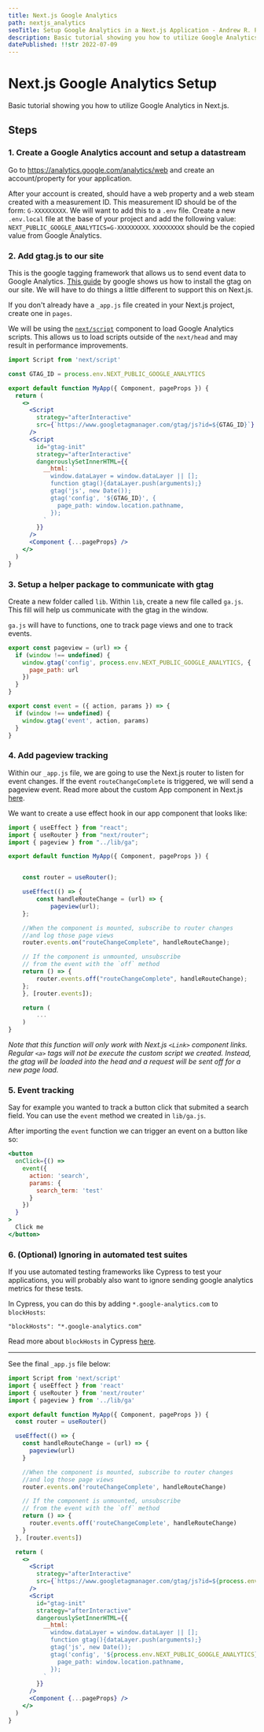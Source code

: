 ```yaml
---
title: Next.js Google Analytics
path: nextjs_analytics
seoTitle: Setup Google Analytics in a Next.js Application - Andrew R. Porter
description: Basic tutorial showing you how to utilize Google Analytics in Next.js.
datePublished: !!str 2022-07-09
---
```


# Next.js Google Analytics Setup

Basic tutorial showing you how to utilize Google Analytics in Next.js.

## Steps

### 1. Create a Google Analytics account and setup a datastream

Go to https://analytics.google.com/analytics/web and create an account/property for your application.

After your account is created, should have a web property and a web steam created with a measurement ID. This measurement ID should be of the form: `G-XXXXXXXXX`. We will want to add this to a `.env` file. Create a new `.env.local` file at the base of your project and add the following value: `NEXT_PUBLIC_GOOGLE_ANALYTICS=G-XXXXXXXXX`. `XXXXXXXXX` should be the copied value from Google Analytics.

### 2. Add gtag.js to our site

This is the google tagging framework that allows us to send event data to Google Analytics. [This guide](https://developers.google.com/analytics/devguides/collection/gtagjs) by google shows us how to install the gtag on our site. We will have to do things a little different to support this on Next.js.

If you don't already have a `_app.js` file created in your Next.js project, create one in `pages`.

We will be using the [`next/script`](https://nextjs.org/docs/basic-features/script) component to load Google Analytics scripts. This allows us to load scripts outside of the `next/head` and may result in performance improvements.

```jsx
import Script from 'next/script'

const GTAG_ID = process.env.NEXT_PUBLIC_GOOGLE_ANALYTICS

export default function MyApp({ Component, pageProps }) {
  return (
    <>
      <Script
        strategy="afterInteractive"
        src={`https://www.googletagmanager.com/gtag/js?id=${GTAG_ID}`}
      />
      <Script
        id="gtag-init"
        strategy="afterInteractive"
        dangerouslySetInnerHTML={{
          __html: `
            window.dataLayer = window.dataLayer || [];
            function gtag(){dataLayer.push(arguments);}
            gtag('js', new Date());
            gtag('config', '${GTAG_ID}', {
              page_path: window.location.pathname,
            });
          `
        }}
      />
      <Component {...pageProps} />
    </>
  )
}
```

### 3. Setup a helper package to communicate with gtag

Create a new folder called `lib`. Within `lib`, create a new file called `ga.js`. This fill will help us communicate with the gtag in the window.

`ga.js` will have to functions, one to track page views and one to track events.

```jsx
export const pageview = (url) => {
  if (window !== undefined) {
    window.gtag('config', process.env.NEXT_PUBLIC_GOOGLE_ANALYTICS, {
      page_path: url
    })
  }
}

export const event = ({ action, params }) => {
  if (window !== undefined) {
    window.gtag('event', action, params)
  }
}
```

### 4. Add pageview tracking

Within our `_app.js` file, we are going to use the Next.js router to listen for event changes. If the event `routeChangeComplete` is triggered, we will send a pageview event. Read more about the custom App component in Next.js [here](https://nextjs.org/docs/advanced-features/custom-app).

We want to create a use effect hook in our app component that looks like:

```jsx
import { useEffect } from "react";
import { useRouter } from "next/router";
import { pageview } from "../lib/ga";

export default function MyApp({ Component, pageProps }) {


    const router = useRouter();

    useEffect(() => {
        const handleRouteChange = (url) => {
            pageview(url);
    };

    //When the component is mounted, subscribe to router changes
    //and log those page views
    router.events.on("routeChangeComplete", handleRouteChange);

    // If the component is unmounted, unsubscribe
    // from the event with the `off` method
    return () => {
        router.events.off("routeChangeComplete", handleRouteChange);
    };
    }, [router.events]);

    return (
        ...
    )
}
```

_Note that this function will only work with Next.js `<Link>` component links. Regular `<a>` tags will not be execute the custom script we created. Instead, the gtag will be loaded into the head and a request will be sent off for a new page load._

### 5. Event tracking

Say for example you wanted to track a button click that submited a search field. You can use the `event` method we created in `lib/ga.js`.

After importing the `event` function we can trigger an event on a button like so:

```jsx
<button
  onClick={() =>
    event({
      action: 'search',
      params: {
        search_term: 'test'
      }
    })
  }
>
  Click me
</button>
```

### 6. (Optional) Ignoring in automated test suites

If you use automated testing frameworks like Cypress to test your applications, you will probably also want to ignore sending google analytics metrics for these tests.

In Cypress, you can do this by adding `*.google-analytics.com` to `blockHosts`:

```
"blockHosts": "*.google-analytics.com"
```

Read more about `blockHosts` in Cypress [here](https://docs.cypress.io/guides/references/configuration#Browser).

---

See the final `_app.js` file below:

```jsx
import Script from 'next/script'
import { useEffect } from 'react'
import { useRouter } from 'next/router'
import { pageview } from '../lib/ga'

export default function MyApp({ Component, pageProps }) {
  const router = useRouter()

  useEffect(() => {
    const handleRouteChange = (url) => {
      pageview(url)
    }

    //When the component is mounted, subscribe to router changes
    //and log those page views
    router.events.on('routeChangeComplete', handleRouteChange)

    // If the component is unmounted, unsubscribe
    // from the event with the `off` method
    return () => {
      router.events.off('routeChangeComplete', handleRouteChange)
    }
  }, [router.events])

  return (
    <>
      <Script
        strategy="afterInteractive"
        src={`https://www.googletagmanager.com/gtag/js?id=${process.env.NEXT_PUBLIC_GOOGLE_ANALYTICS}`}
      />
      <Script
        id="gtag-init"
        strategy="afterInteractive"
        dangerouslySetInnerHTML={{
          __html: `
            window.dataLayer = window.dataLayer || [];
            function gtag(){dataLayer.push(arguments);}
            gtag('js', new Date());
            gtag('config', '${process.env.NEXT_PUBLIC_GOOGLE_ANALYTICS}', {
              page_path: window.location.pathname,
            });
          `
        }}
      />
      <Component {...pageProps} />
    </>
  )
}
```
